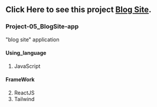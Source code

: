 ## Click Here to see this project [Blog Site](https://blogsite-app-mir.netlify.app/).
### Project-05_BlogSite-app
"blog site" application
#### Using_language 
  1. JavaScript
#### FrameWork 
  2. ReactJS
  3. Tailwind
